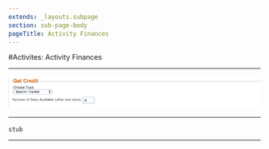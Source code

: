 ```yaml
---
extends: _layouts.subpage
section: sub-page-body
pageTitle: Activity Finances
---
```


#Activites: Activity Finances

---

![Image of Activity Finances](../img/activity/get_credit.png)

---

`stub`

---
